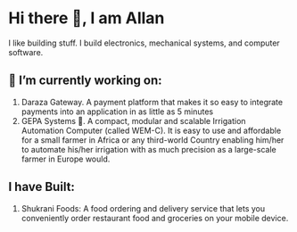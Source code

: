 # Hi there 👋, I am Allan

I like building stuff. I build electronics, mechanical systems, and computer software.
## 🔭 I’m currently working on:
1. Daraza Gateway. A payment platform that makes it so easy to integrate payments into an application in as little as 5 minutes
2. GEPA Systems 🌱. A compact, modular and scalable Irrigation Automation Computer (called WEM-C). It is easy to use and affordable for a small farmer in Africa or any third-world Country enabling him/her to automate his/her irrigation with as much precision as a large-scale farmer in Europe would.
   
## I have Built:
1. Shukrani Foods: A food ordering and delivery service that lets you conveniently order restaurant food and groceries on your mobile device.
<!--
**allan-js/allan-js** is a ✨ _special_ ✨ repository because its `README.md` (this file) appears on your GitHub profile.


- 🌱 I’m currently learning ...
- 👯 I’m looking to collaborate on ...
- 🤔 I’m looking for help with ...
- 💬 Ask me about ...
- 📫 How to reach me: ...
- 😄 Pronouns: ...
- ⚡ Fun fact: ...
-->
